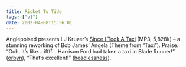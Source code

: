 ```yaml
---
title: Ricket To Tide
tags: ["v1"]
date: 2002-04-08T15:56:01
---
```


Anglepoised presents LJ Kruzer&#8217;s [Since I Took A Taxi][1] (MP3, 5,828k) &#8211; a stunning reworking of Bob James&#8217; Angela (Theme from &#8220;Taxi&#8221;). Praise: &#8220;Ooh. It&#8217;s like&#8230; iffff&#8230; Harrison Ford had taken a taxi in Blade Runner!&#8221; ([orbyn][2]), &#8220;That&#8217;s excellent!&#8221; ([headlessness][3]).

[1]: http://www.ljkruzer.co.uk/mp3/LJ_Kruzer_-_Since_I_Took_A_Taxi.mp3
[2]: http://www.orbyn.com/cult/
[3]: http://headlessness.com/
